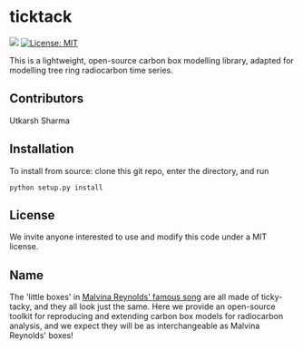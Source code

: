 # ticktack
![](https://github.com/sharmallama/ticktack/workflows/integration/badge.svg)
[![License: MIT](https://img.shields.io/badge/License-MIT-yellow.svg)](https://opensource.org/licenses/MIT)

This is a lightweight, open-source carbon box modelling library, adapted for modelling tree ring radiocarbon time series.

## Contributors

Utkarsh Sharma

## Installation

To install from source: clone this git repo, enter the directory, and run

`python setup.py install`

## License

We invite anyone interested to use and modify this code under a MIT license.

## Name

The 'little boxes' in [Malvina Reynolds' famous song](https://www.youtube.com/watch?v=2_2lGkEU4Xs) are all made of ticky-tacky, and they all look just the same. Here we provide an open-source toolkit for reproducing and extending carbon box models for radiocarbon analysis, and we expect they will be as interchangeable as Malvina Reynolds' boxes!
